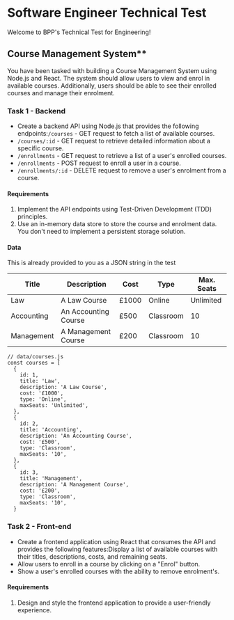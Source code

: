 # Software Engineer Technical Test

Welcome to BPP's Technical Test for Engineering!

## Course Management System**  
You have been tasked with building a Course Management System using Node.js and React. The system should allow users to view and enrol in available courses. Additionally, users should be able to see their enrolled courses and manage their enrolment.  

### Task 1  - Backend
-   Create a backend API using Node.js that provides the following endpoints:`/courses`  - GET request to fetch a list of available courses.
-   `/courses/:id`  - GET request to retrieve detailed information about a specific course.
-   `/enrollments`  - GET request to retrieve a list of a user's enrolled courses.
-   `/enrollments`  - POST request to enroll a user in a course.
-   `/enrollments/:id`  - DELETE request to remove a user's enrolment from a course.

#### Requirements
1.  Implement the API endpoints using Test-Driven Development (TDD) principles.
2.  Use an in-memory data store to store the course and enrolment data. You don't need to implement a persistent storage solution.

#### Data
This is already provided to you as a JSON string in the test

| Title      | Description          | Cost  | Type      | Max. Seats |
| ---------- | -------------------- | ----- | --------- | ---------- |
| Law        | A Law Course         | £1000 | Online    | Unlimited  |
| Accounting | An Accounting Course | £500  | Classroom | 10         |
| Management | A Management Course  | £200  | Classroom | 10         |

```
// data/courses.js
const courses = [
  {
    id: 1,
    title: 'Law',
    description: 'A Law Course',
    cost: '£1000',
    type: 'Online',
    maxSeats: 'Unlimited',
  },
  {
    id: 2,
    title: 'Accounting',
    description: 'An Accounting Course',
    cost: '£500',
    type: 'Classroom',
    maxSeats: '10',
  },
  {
    id: 3,
    title: 'Management',
    description: 'A Management Course',
    cost: '£200',
    type: 'Classroom',
    maxSeats: '10',
  }
```

### Task 2 - Front-end
-   Create a frontend application using React that consumes the API and provides the following features:Display a list of available courses with their titles, descriptions, costs, and remaining seats.
-   Allow users to enroll in a course by clicking on a "Enrol" button.
-   Show a user's enrolled courses with the ability to remove enrolment's.

#### Requirements
1.  Design and style the frontend application to provide a user-friendly experience.

